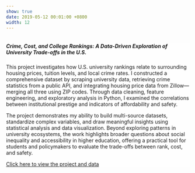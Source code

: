 ```yaml
---
show: true
date: 2019-05-12 00:01:00 +0800
width: 12
---
```

<div style="width: 100%; overflow: hidden; margin: 0 auto;">

  <div class="card-body" style="background: rgba(255,255,255,0.8);">
    <h5 class="card-title">Crime, Cost, and College Rankings: A Data-Driven Exploration of University Trade-offs in the U.S.</h5>
    <p class="card-text">
      This project investigates how U.S. university rankings relate to surrounding housing prices, tuition levels, and local crime rates. I constructed a comprehensive dataset by scraping university data, retrieving crime statistics from a public API, and integrating housing price data from Zillow—merging all three using ZIP codes. Through data cleaning, feature engineering, and exploratory analysis in Python, I examined the correlations between institutional prestige and indicators of affordability and safety.

The project demonstrates my ability to build multi-source datasets, standardize complex variables, and draw meaningful insights using statistical analysis and data visualization. Beyond exploring patterns in university ecosystems, the work highlights broader questions about social inequality and accessibility in higher education, offering a practical tool for students and policymakers to evaluate the trade-offs between rank, cost, and safety.
    </p>
    <p class="card-text">
    <a href="https://github.com/wenzeng1206/crime-cost-college-ranking" target="_blank">Click here to view the project and data</a>
